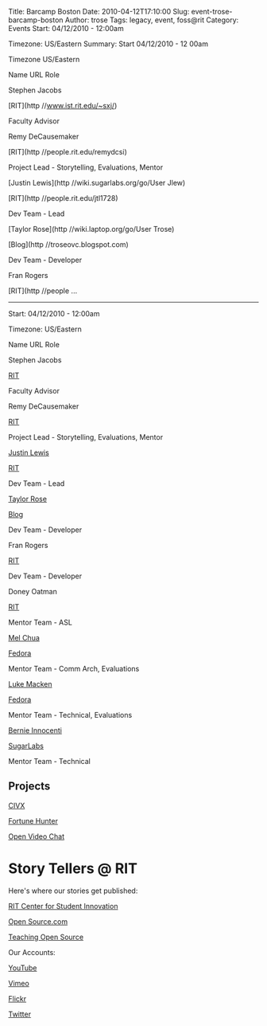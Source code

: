 Title: Barcamp Boston
Date: 2010-04-12T17:10:00
Slug: event-trose-barcamp-boston
Author: trose
Tags: legacy, event, foss@rit
Category: Events
Start: 04/12/2010 - 12:00am

Timezone: US/Eastern
Summary: 
	Start  04/12/2010 - 12 00am

Timezone  US/Eastern

Name URL Role

Stephen Jacobs

[RIT](http //www.ist.rit.edu/~sxj/)

Faculty Advisor

Remy DeCausemaker

[RIT](http //people.rit.edu/remydcsi)

Project Lead - Storytelling, Evaluations, Mentor

[Justin Lewis](http //wiki.sugarlabs.org/go/User Jlew)

[RIT](http //people.rit.edu/jtl1728)

Dev Team - Lead

[Taylor Rose](http //wiki.laptop.org/go/User Trose)

[Blog](http //troseovc.blogspot.com)

Dev Team - Developer

Fran Rogers

[RIT](http //people ... 

---
Start: 04/12/2010 - 12:00am

Timezone: US/Eastern

Name URL Role

Stephen Jacobs

[RIT](http://www.ist.rit.edu/~sxj/)

Faculty Advisor

Remy DeCausemaker

[RIT](http://people.rit.edu/remydcsi)

Project Lead - Storytelling, Evaluations, Mentor

[Justin Lewis](http://wiki.sugarlabs.org/go/User:Jlew)

[RIT](http://people.rit.edu/jtl1728)

Dev Team - Lead

[Taylor Rose](http://wiki.laptop.org/go/User:Trose)

[Blog](http://troseovc.blogspot.com)

Dev Team - Developer

Fran Rogers

[RIT](http://people.rit.edu/~fsr3886/)

Dev Team - Developer

Doney Oatman

[RIT](/projects/ovc/doneyoatman)

Mentor Team - ASL

[Mel Chua](https://fedoraproject.org/wiki/User:Mchua)

[Fedora](https://fedoraproject.org/wiki/User:Mchua)

Mentor Team - Comm Arch, Evaluations

[Luke Macken](https://fedoraproject.org/wiki/User:Lmacken)

[Fedora](https://fedoraproject.org/wiki/User:Lmacken)

Mentor Team - Technical, Evaluations

[Bernie Innocenti](http://wiki.sugarlabs.org/go/User:Bernie)

[SugarLabs](http://wiki.sugarlabs.org/go/User:Bernie)

Mentor Team - Technical

## Projects

[CIVX](/projects/civx)

[Fortune Hunter](/projects/fortunehunter)

[Open Video Chat](/projects/ovc)

# Story Tellers @ RIT

Here's where our stories get published:

[RIT Center for Student
Innovation](http://www.rit.edu/academicaffairs/centerforstudentinnovation/)

[Open Source.com](http://www.opensource.com)

[Teaching Open Source](http://teachingopensource.com/index.php/Main_Page)

Our Accounts:

[YouTube](http://www.youtube.com/user/openInnovationRIT)

[Vimeo](http://vimeo.com/openinnovation)

[Flickr](http://www.flickr.com/photos/46619179@N04/)

[Twitter](http://twitter.com/innovationrit)

